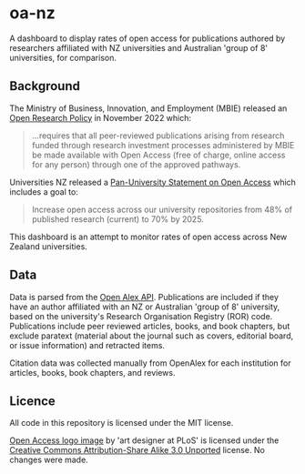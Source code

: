 # oa-nz

A dashboard to display rates of open access for publications authored by researchers affiliated with NZ universities and Australian 'group of 8' universities, for comparison. 

## Background

The Ministry of Business, Innovation, and Employment (MBIE) released an [Open Research Policy](https://www.mbie.govt.nz/science-and-technology/science-and-innovation/agencies-policies-and-budget-initiatives/open-research-policy/) in November 2022 which:

> ...requires that all peer-reviewed publications arising from research funded through research investment processes administered by MBIE be made available with Open Access (free of charge, online access for any person) through one of the approved pathways.

Universities NZ released a [Pan-University Statement on Open Access](https://www.universitiesnz.ac.nz/sites/default/files/uni-nz/documents/Open%20Access%20Statement.pdf) which includes a goal to:

> Increase open access across our university repositories from 48% of published research (current)
to 70% by 2025.

This dashboard is an attempt to monitor rates of open access across New Zealand universities.

## Data

Data is parsed from the [Open Alex API](https://docs.openalex.org/). Publications are included if they have an author affiliated with an NZ or Australian 'group of 8' university, based on the university's Research Organisation Registry (ROR) code. Publications include peer reviewed articles, books, and book chapters, but exclude paratext (material about the journal such as covers, editorial board, or issue information) and retracted items.

Citation data was collected manually from OpenAlex for each institution for articles, books, book chapters, and reviews.

## Licence

All code in this repository is licensed under the MIT license.

[Open Access logo image](https://en.m.wikipedia.org/wiki/File:Open_Access_PLoS.svg) by 'art designer at PLoS' is licensed under the [Creative Commons Attribution-Share Alike 3.0 Unported](https://creativecommons.org/licenses/by-sa/3.0/deed.en) license. No changes were made.
